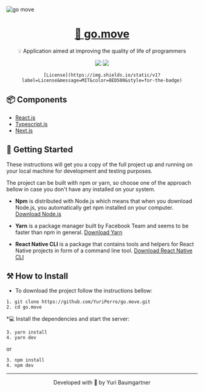 ![go move](https://i.imgur.com/WXeFY6f.png)

<h1 align="center">
    <a href="https://pt-br.reactjs.org/">📍 go.move</a>
</h1>
<p align="center">💡 Application aimed at improving the quality of life of programmers</p>
<div align="center">
    <img src="https://img.shields.io/static/v1?label=React&message=v17.0.1&color=61DAFB&style=for-the-badge&logo=React" />
    <img src="https://img.shields.io/static/v1?label=Next&message=v9.0&color=000&style=for-the-badge&logo=Next.js" />
    
    [License](https://img.shields.io/static/v1?label=License&message=MIT&color=8ED500&style=for-the-badge)
</div>

## 📦 Components

* [React.js](https://pt-br.reactjs.org/)
* [Typescript.js](https://www.typescriptlang.org/)
* [Next.js](https://nextjs.org/)

## 🔎 Getting Started

These instructions will get you a copy of the full project up and running on your local machine for development and testing purposes.

The project can be built with npm or yarn, so choose one of the approach bellow in case you don't have any installed on your system.

* **Npm** is distributed with Node.js which means that when you download Node.js, you automatically get npm installed on your computer. [Download Node.js](https://nodejs.org/en/download/)

* **Yarn** is a package manager built by Facebook Team and seems to be faster than npm in general.  [Download Yarn](https://yarnpkg.com/en/docs/install)

* **React Native CLI** is a package that contains tools and helpers for React Native projects in form of a command line tool.  [Download React Native CLI](https://facebook.github.io/react-native/docs/getting-started)

## ⚒️ How to Install

* To download the project follow the instructions bellow:

```
1. git clone https://github.com/YuriPerro/go.move.git
2. cd go.move
```

*💻 Install the dependencies and start the server:

```
3. yarn install
4. yarn dev
```

or

```
3. npm install
4. npm dev
```

---
<p align="center">Developed with 💜 by Yuri Baumgartner</p>
